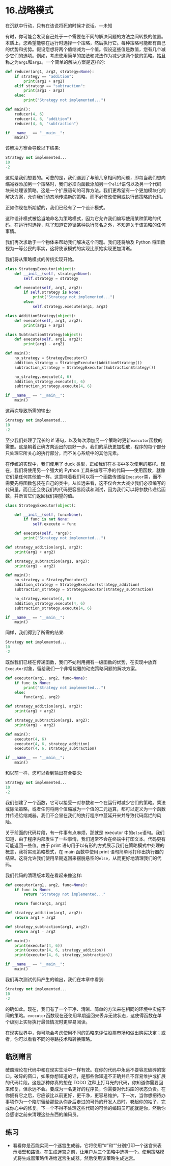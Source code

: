 # 16.战略模式

在沉默中行动，只有在该说将死的时候才说话。—未知

有时，你可能会发现自己处于一个需要在不同的解决问题的方法之间转换的位置。本质上，您希望能够在运行时选择一个策略，然后执行它。每种策略可能都有自己的优势和劣势。假设您想将两个值缩减为一个值。假设这些值是数值，您有几个减少它们的选项。例如，考虑使用简单的加法和减法作为减少这两个数的策略。姑且称之为`arg1`和`arg2`。一个简单的解决方案是这样的:

```py
def reducer(arg1, arg2, strategy=None):
    if strategy == "addition":
        print(arg1 + arg2)
    elif strategy == "subtraction":
        print(arg1 - arg2)
    else:
        print("Strategy not implemented...")

def main():
    reducer(4, 6)
    reducer(4, 6, "addition")
    reducer(4, 6, "subtraction")

if __name__ == "__main__":
    main()

```

该解决方案会导致以下结果:

```py
Strategy not implemented...
10
-2

```

这就是我们想要的。可悲的是，我们遇到了与前几章相同的问题，即每当我们想向缩减器添加另一个策略时，我们必须向函数添加另一个`elif`语句以及另一个代码块来处理该策略。这是一个扩展语句的可靠方法。我们更希望有一个更加模块化的解决方案，允许我们动态地传递新的策略，而不必修改使用或执行该策略的代码。

正如你现在所期望的，我们已经有了一个设计模式。

这种设计模式被恰当地命名为策略模式，因为它允许我们编写使用某种策略的代码，在运行时选择，除了知道它遵循某种执行签名之外，不知道关于该策略的任何事情。

我们再次求助于一个物体来帮助我们解决这个问题。我们还将触及 Python 将函数视为一等公民的事实，这将使该模式的实现比原始实现更加清晰。

我们将从策略模式的传统实现开始。

```py
class StrategyExecutor(object):
    def __init__(self, strategy=None):
        self.strategy = strategy

    def execute(self, arg1, arg2):
        if self.strategy is None:
            print("Strategy not implemented...")
        else:
            self.strategy.execute(arg1, arg2)

class AdditionStrategy(object):
    def execute(self, arg1, arg2):
        print(arg1 + arg2)

class SubtractionStrategy(object):
    def execute(self, arg1, arg2):
        print(arg1 - arg2)

def main():
    no_strategy = StrategyExecutor()
    addition_strategy = StrategyExecutor(AdditionStrategy())
    subtraction_strategy = StrategyExecutor(SubtractionStrategy())

    no_strategy.execute(4, 6)
    addition_strategy.execute(4, 6)
    subtraction_strategy.execute(4, 6)

if __name__ == "__main__":
    main()

```

这再次导致所需的输出:

```py
Strategy not implemented...
10
-2

```

至少我们处理了冗长的 if 语句，以及每次添加另一个策略时更新`executor`函数的需要。这是朝着正确方向迈出的良好一步。我们的系统更加松散，程序的每个部分只处理它所关心的执行部分，而不关心系统中的其他元素。

在传统的实现中，我们使用了 duck 类型，正如我们在本书中多次使用的那样。现在，我们将使用另一个强大的 Python 工具来编写干净的代码——使用函数，就像它们是任何其他值一样。这意味着我们可以将一个函数传递给`Executor`类，而不需要先将函数包装在自己的类中。从长远来看，这不仅会大大减少我们必须编写的代码量，而且还会使我们的代码更容易阅读和测试，因为我们可以将参数传递给函数，并断言它们返回我们期望的值。

```py
class StrategyExecutor(object):

    def __init__(self, func=None):
        if func is not None:
            self.execute = func

    def execute(self, *args):
        print("Strategy not implemented...")

def strategy_addition(arg1, arg2):
    print(arg1 + arg2)

def strategy_subtraction(arg1, arg2):
    print(arg1 - arg2)

def main():
    no_strategy = StrategyExecutor()
    addition_strategy = StrategyExecutor(strategy_addition)
    subtraction_strategy = StrategyExecutor(strategy_subtraction)

    no_strategy.execute(4, 6)
    addition_strategy.execute(4, 6)
    subtraction_strategy.execute(4, 6)

if __name__ == "__main__":
    main()

```

同样，我们得到了所需的结果:

```py
Strategy not implemented...
10
-2

```

既然我们已经在传递函数，我们不妨利用拥有一级函数的优势，在实现中放弃`Executor`对象，留给我们一个非常优雅的动态策略问题的解决方案。

```py
def executor(arg1, arg2, func=None):
    if func is None:
        print("Strategy not implemented...")
    else:
        func(arg1, arg2)

def strategy_addition(arg1, arg2):
    print(arg1 + arg2)

def strategy_subtraction(arg1, arg2):
    print(arg1 - arg2)

def main():
    executor(4, 6)
    executor(4, 6, strategy_addition)
    executor(4, 6, strategy_subtraction)

if __name__ == "__main__":
    main()

```

和以前一样，您可以看到输出符合要求:

```py
Strategy not implemented...
10
-2

```

我们创建了一个函数，它可以接受一对参数和一个在运行时减少它们的策略。乘法或除法策略，或者任何将两个值缩减为一个值的二元运算，都可以定义为一个函数并传递给缩减器。我们不会冒在我们的执行程序中蔓延开来并导致代码腐烂的风险。

关于前面的代码片段，有一件事有点麻烦，那就是 executor 中的`else`语句。我们知道，由于程序内部发生了一些事情，我们通常不会在终端中打印文本。代码更有可能返回一些值。由于 print 语句用于以有形的方式展示我们在策略模式中处理的概念，我将实现策略模式，在 main 函数中使用 print 语句简单地打印出执行器的结果。这将允许我们使用早期返回来摆脱悬空的`else`，从而更好地清理我们的代码。

我们代码的清理版本现在看起来像这样:

```py
def executor(arg1, arg2, func=None):
    if func is None:
        return "Strategy not implemented..."

    return func(arg1, arg2)

def strategy_addition(arg1, arg2):
    return arg1 + arg2

def strategy_subtraction(arg1, arg2):
    return arg1 - arg2

def main():
    print(executor(4, 6))
    print(executor(4, 6, strategy_addition))
    print(executor(4, 6, strategy_subtraction))

if __name__ == "__main__":
    main()

```

我们再次测试代码产生的输出，我们在本章中看到:

```py
Strategy not implemented...
10
-2

```

的确如此。现在，我们有了一个干净、清晰、简单的方法来在相同的环境中实施不同的策略。`executor`函数现在还使用早期返回来丢弃无效状态，这使得函数在单个级别上实际执行最佳情况时更容易阅读。

在现实世界中，你可能会考虑使用不同的策略来评估股票市场和做出购买决定；或者，你可以看看不同的寻路技术和转换策略。

## 临别赠言

破窗理论在代码中和在现实生活中一样有效。在你的代码中永远不要容忍破碎的窗口。破碎的窗口，如果你想知道的话，是那些你知道不正确并且不容易维护或扩展的代码片段。这是那种你真的想在 TODO 注释上打耳光的代码，你知道你需要回来修复，但永远不会。要成为一名更好的程序员，你需要对代码库的状态负责。在你拥有它之后，它应该比以前更好，更干净，更容易维护。下一次，当你想把待办事项作为一个陷阱留给那些从你身后走过的可怜的开发人员时，卷起你的袖子，完成你心中的修复。下一个不得不处理这些代码的可怜的编码员可能就是你，然后你会感谢之前来清理这些东西的编码员。

## 练习

*   看看你是否能实现一个迷宫生成器，它将使用“#”和“”分别打印一个迷宫来表示墙壁和路径。在生成迷宫之前，让用户从三个策略中选择一个。使用策略模式将生成器策略传递给迷宫生成器。然后使用该策略生成迷宫。